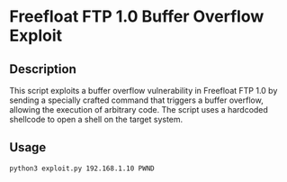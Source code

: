 # Freefloat FTP 1.0 Buffer Overflow Exploit

## Description

This script exploits a buffer overflow vulnerability in Freefloat FTP 1.0 by sending a specially crafted command that triggers a buffer overflow, allowing the execution of arbitrary code. The script uses a hardcoded shellcode to open a shell on the target system.

## Usage

```sh
python3 exploit.py 192.168.1.10 PWND

